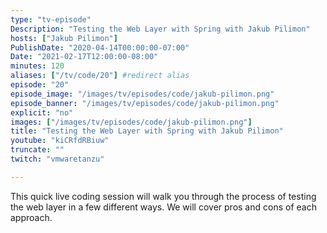 ```yaml
---
type: "tv-episode"
Description: "Testing the Web Layer with Spring with Jakub Pilimon"
hosts: ["Jakub Pilimon"]
PublishDate: "2020-04-14T00:00:00-07:00"
Date: "2021-02-17T12:00:00-08:00"
minutes: 120
aliases: ["/tv/code/20"] #redirect alias
episode: "20"
episode_image: "/images/tv/episodes/code/jakub-pilimon.png"
episode_banner: "/images/tv/episodes/code/jakub-pilimon.png"
explicit: "no"
images: ["/images/tv/episodes/code/jakub-pilimon.png"]
title: "Testing the Web Layer with Spring with Jakub Pilimon"
youtube: "kiCRfdRBiuw"
truncate: ""
twitch: "vmwaretanzu"

---
```


This quick live coding session will walk you through the process of testing the web layer in a few different ways. We will cover pros and cons of each approach.